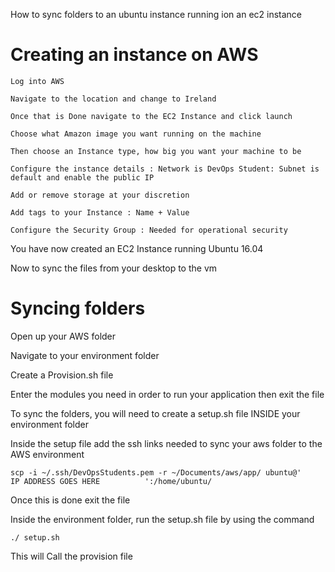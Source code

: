 How to sync folders to an ubuntu instance running ion an ec2 instance 

# Creating an instance on AWS 
    Log into AWS 
    
    Navigate to the location and change to Ireland 
    
    Once that is Done navigate to the EC2 Instance and click launch
    
    Choose what Amazon image you want running on the machine 
    
    Then choose an Instance type, how big you want your machine to be
    
    Configure the instance details : Network is DevOps Student: Subnet is default and enable the public IP
    
    Add or remove storage at your discretion
    
    Add tags to your Instance : Name + Value
    
    Configure the Security Group : Needed for operational security 

You have now created an EC2 Instance running Ubuntu 16.04

Now to sync the files from your desktop to the vm 

# Syncing folders
Open up your AWS folder

Navigate to your environment folder 

Create a Provision.sh file 

Enter the modules you need in order to run your application then exit the file

To sync the folders, you will need to create a setup.sh file INSIDE your environment folder

Inside the setup file add the ssh links needed to sync your aws folder to the AWS environment 
    
    scp -i ~/.ssh/DevOpsStudents.pem -r ~/Documents/aws/app/ ubuntu@'    IP ADDRESS GOES HERE          ':/home/ubuntu/
    
Once this is done exit the file 

Inside the environment folder, run the setup.sh file by using the command
    
    ./ setup.sh 

This will Call the provision file 